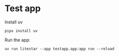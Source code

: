 # Test app

Install uv

```console
pipx install uv
```

Run the app:

```console
uv run litestar --app testapp.app:app run --reload
```
